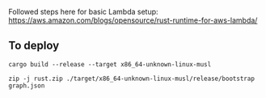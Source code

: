 Followed steps here for basic Lambda setup: https://aws.amazon.com/blogs/opensource/rust-runtime-for-aws-lambda/

## To deploy

    cargo build --release --target x86_64-unknown-linux-musl

    zip -j rust.zip ./target/x86_64-unknown-linux-musl/release/bootstrap graph.json